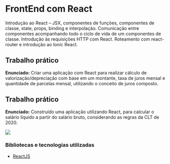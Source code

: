 # FrontEnd com React

Introdução ao React – JSX, componentes de funções, componentes de classe, state, props, binding e interpolação. Comunicação entre componentes acompanhando todo o ciclo de vida de um componentes de classe. Introdução às requisições HTTP com React. Roteamento com react-router e introdução ao Ionic React.

## Trabalho prático

**Enunciado:** Criar uma aplicação com React para realizar cálculo de valorização/depreciação com base em um montante, taxa de juros mensal e quantidade de parcelas mensal, utilizando o conceito de juros composto.

## Trabalho prático

**Enunciado:** Construído uma aplicação utilizando React, para calcular o salário líquido a partir do salário bruto, considerando as regras da CLT de 2020.

![](https://github.com/mauricio-viana/bootcamp-fullstack/blob/master/modulo3/images/react-salary.gif?raw=true)

### Bibliotecas e tecnologias utilizadas

- [ReactJS](https://reactjs.org/)
